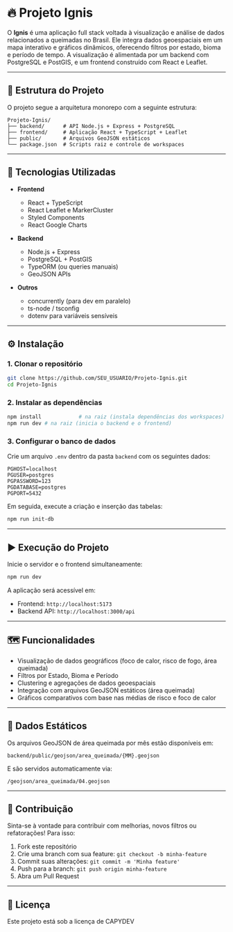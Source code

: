 # 🔥 Projeto Ignis

O **Ignis** é uma aplicação full stack voltada à visualização e análise de dados relacionados a queimadas no Brasil. Ele integra dados geoespaciais em um mapa interativo e gráficos dinâmicos, oferecendo filtros por estado, bioma e período de tempo. A visualização é alimentada por um backend com PostgreSQL e PostGIS, e um frontend construído com React e Leaflet.

---

## 🧱 Estrutura do Projeto

O projeto segue a arquitetura monorepo com a seguinte estrutura:

```
Projeto-Ignis/
├── backend/      # API Node.js + Express + PostgreSQL
├── frontend/     # Aplicação React + TypeScript + Leaflet
├── public/       # Arquivos GeoJSON estáticos
└── package.json  # Scripts raiz e controle de workspaces
```

---

## 🚀 Tecnologias Utilizadas

- **Frontend**
  - React + TypeScript
  - React Leaflet e MarkerCluster
  - Styled Components
  - React Google Charts

- **Backend**
  - Node.js + Express
  - PostgreSQL + PostGIS
  - TypeORM (ou queries manuais)
  - GeoJSON APIs

- **Outros**
  - concurrently (para dev em paralelo)
  - ts-node / tsconfig
  - dotenv para variáveis sensíveis

---

## ⚙️ Instalação

### 1. Clonar o repositório

```bash
git clone https://github.com/SEU_USUARIO/Projeto-Ignis.git
cd Projeto-Ignis
```

### 2. Instalar as dependências

```bash
npm install            # na raiz (instala dependências dos workspaces)
npm run dev # na raiz (inicia o backend e o frontend)
```

### 3. Configurar o banco de dados

Crie um arquivo `.env` dentro da pasta `backend` com os seguintes dados:

```env
PGHOST=localhost
PGUSER=postgres
PGPASSWORD=123
PGDATABASE=postgres
PGPORT=5432
```

Em seguida, execute a criação e inserção das tabelas:

```bash
npm run init-db
```

---

## ▶️ Execução do Projeto

Inicie o servidor e o frontend simultaneamente:

```bash
npm run dev
```

A aplicação será acessível em:

- Frontend: `http://localhost:5173`
- Backend API: `http://localhost:3000/api`

---

## 🗺️ Funcionalidades

- Visualização de dados geográficos (foco de calor, risco de fogo, área queimada)
- Filtros por Estado, Bioma e Período
- Clustering e agregações de dados geoespaciais
- Integração com arquivos GeoJSON estáticos (área queimada)
- Gráficos comparativos com base nas médias de risco e foco de calor

---

## 📁 Dados Estáticos

Os arquivos GeoJSON de área queimada por mês estão disponíveis em:

```
backend/public/geojson/area_queimada/{MM}.geojson
```

E são servidos automaticamente via:

```
/geojson/area_queimada/04.geojson
```

---

## 📌 Contribuição

Sinta-se à vontade para contribuir com melhorias, novos filtros ou refatorações! Para isso:

1. Fork este repositório
2. Crie uma branch com sua feature: `git checkout -b minha-feature`
3. Commit suas alterações: `git commit -m 'Minha feature'`
4. Push para a branch: `git push origin minha-feature`
5. Abra um Pull Request

---

## 📝 Licença

Este projeto está sob a licença de CAPYDEV

